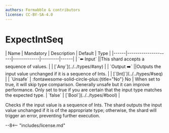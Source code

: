 ```yaml
---
authors: Formabble & contributors
license: CC-BY-SA-4.0
---
```



# ExpectIntSeq

<div class="sh-parameters" markdown="1">
| Name | Mandatory | Description | Default | Type |
|------|---------------------|-------------|---------|------|
| `⬅️ Input` ||This shard accepts a sequence of values. | | [`Any`](../../types/#any) |
| `Output ➡️` ||Outputs the input value unchanged if it is a sequence of Ints. | | [`[Int]`](../../types/#seq) |
| `Unsafe` | :fontawesome-solid-circle-plus:{title="No"} No  | When set to true, it will skip type comparison. Generally unsafe but it can improve performance. Only set to true if you are certain that the input type matches the expected type. | `false` | [`Bool`](../../types/#bool) |

</div>

Checks if the input value is a sequence of Ints. The shard outputs the input value unchanged if it is of the appropriate type; otherwise, the shard will trigger an error, preventing further execution.

--8<-- "includes/license.md"

